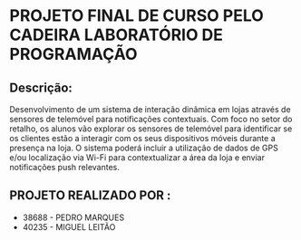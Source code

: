 # PROJETO FINAL DE CURSO PELO CADEIRA LABORATÓRIO DE PROGRAMAÇÃO
## Descrição:


Desenvolvimento de um sistema de interação
dinâmica em lojas através de sensores de telemóvel
para notificações contextuais. Com foco no setor do
retalho, os alunos vão explorar os sensores de
telemóvel para identificar se os clientes estão a
interagir com os seus dispositivos móveis durante a
presença na loja. O sistema poderá incluir a
utilização de dados de GPS e/ou localização via Wi-Fi
para contextualizar a área da loja e enviar
notificações push relevantes.

## PROJETO REALIZADO POR :

- 38688 - PEDRO MARQUES
- 40235 - MIGUEL LEITÃO
